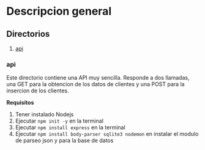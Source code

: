 # Descripcion general

## Directorios
1. [api](###api)

### api 
Este directorio contiene una API muy sencilla. Responde a dos llamadas, una GET para la obtencion de los datos de clientes y una POST para la insercion de los clientes.

**Requisitos**
1. Tener instalado Nodejs
2. Ejecutar `npm init -y` en la terminal
3. Ejecutar `npm install express` en la terminal
4. Ejecutar `npm install body-parser sqlite3 nodemon` en instalar el modulo de parseo json y para la base de datos


